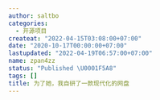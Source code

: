 ```yaml
---
author: saltbo
categories:
  - 开源项目
createat: "2022-04-15T03:08:00+07:00"
date: "2020-10-17T00:00:00+07:00"
lastupdated: "2022-04-19T06:57:00+07:00"
name: zpan4zz
status: "Published \U0001F5A8"
tags: []
title: 为了她，我自研了一款现代化的网盘
---
```

